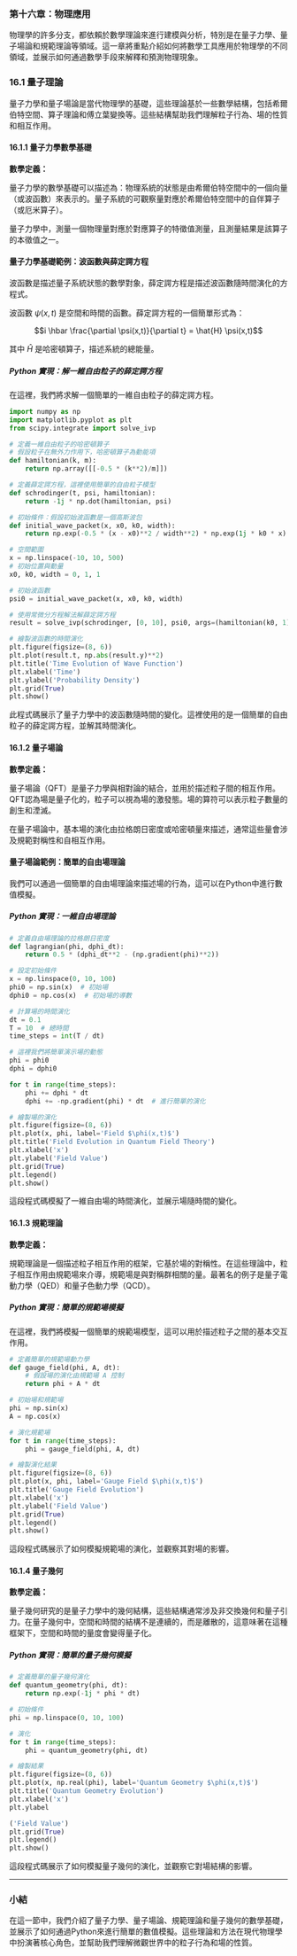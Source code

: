 ### 第十六章：物理應用

物理學的許多分支，都依賴於數學理論來進行建模與分析，特別是在量子力學、量子場論和規範理論等領域。這一章將重點介紹如何將數學工具應用於物理學的不同領域，並展示如何通過數學手段來解釋和預測物理現象。

### 16.1 量子理論

量子力學和量子場論是當代物理學的基礎，這些理論基於一些數學結構，包括希爾伯特空間、算子理論和傅立葉變換等。這些結構幫助我們理解粒子行為、場的性質和相互作用。

#### 16.1.1 量子力學數學基礎

**數學定義：**

量子力學的數學基礎可以描述為：物理系統的狀態是由希爾伯特空間中的一個向量（或波函數）來表示的。量子系統的可觀察量對應於希爾伯特空間中的自伴算子（或厄米算子）。

量子力學中，測量一個物理量對應於對應算子的特徵值測量，且測量結果是該算子的本徵值之一。

#### 量子力學基礎範例：波函數與薛定諤方程

波函數是描述量子系統狀態的數學對象，薛定諤方程是描述波函數隨時間演化的方程式。

波函數  $`\psi(x, t)`$  是空間和時間的函數。薛定諤方程的一個簡單形式為：

```math
i \hbar \frac{\partial \psi(x,t)}{\partial t} = \hat{H} \psi(x,t)
```

其中  $`\hat{H}`$  是哈密頓算子，描述系統的總能量。

##### Python 實現：解一維自由粒子的薛定諤方程

在這裡，我們將求解一個簡單的一維自由粒子的薛定諤方程。

```python
import numpy as np
import matplotlib.pyplot as plt
from scipy.integrate import solve_ivp

# 定義一維自由粒子的哈密頓算子
# 假設粒子在無外力作用下，哈密頓算子為動能項
def hamiltonian(k, m):
    return np.array([[-0.5 * (k**2)/m]])

# 定義薛定諤方程，這裡使用簡單的自由粒子模型
def schrodinger(t, psi, hamiltonian):
    return -1j * np.dot(hamiltonian, psi)

# 初始條件：假設初始波函數是一個高斯波包
def initial_wave_packet(x, x0, k0, width):
    return np.exp(-0.5 * (x - x0)**2 / width**2) * np.exp(1j * k0 * x)

# 空間範圍
x = np.linspace(-10, 10, 500)
# 初始位置與動量
x0, k0, width = 0, 1, 1

# 初始波函數
psi0 = initial_wave_packet(x, x0, k0, width)

# 使用常微分方程解法解薛定諤方程
result = solve_ivp(schrodinger, [0, 10], psi0, args=(hamiltonian(k0, 1),), t_eval=np.linspace(0, 10, 100))

# 繪製波函數的時間演化
plt.figure(figsize=(8, 6))
plt.plot(result.t, np.abs(result.y)**2)
plt.title('Time Evolution of Wave Function')
plt.xlabel('Time')
plt.ylabel('Probability Density')
plt.grid(True)
plt.show()
```

此程式碼展示了量子力學中的波函數隨時間的變化。這裡使用的是一個簡單的自由粒子的薛定諤方程，並解其時間演化。

#### 16.1.2 量子場論

**數學定義：**

量子場論（QFT）是量子力學與相對論的結合，並用於描述粒子間的相互作用。QFT認為場是量子化的，粒子可以視為場的激發態。場的算符可以表示粒子數量的創生和湮滅。

在量子場論中，基本場的演化由拉格朗日密度或哈密頓量來描述，通常這些量會涉及規範對稱性和自相互作用。

#### 量子場論範例：簡單的自由場理論

我們可以通過一個簡單的自由場理論來描述場的行為，這可以在Python中進行數值模擬。

##### Python 實現：一維自由場理論

```python
# 定義自由場理論的拉格朗日密度
def lagrangian(phi, dphi_dt):
    return 0.5 * (dphi_dt**2 - (np.gradient(phi)**2))

# 設定初始條件
x = np.linspace(0, 10, 100)
phi0 = np.sin(x)  # 初始場
dphi0 = np.cos(x)  # 初始場的導數

# 計算場的時間演化
dt = 0.1
T = 10  # 總時間
time_steps = int(T / dt)

# 這裡我們將簡單演示場的動態
phi = phi0
dphi = dphi0

for t in range(time_steps):
    phi += dphi * dt
    dphi += -np.gradient(phi) * dt  # 進行簡單的演化

# 繪製場的演化
plt.figure(figsize=(8, 6))
plt.plot(x, phi, label='Field $\phi(x,t)$')
plt.title('Field Evolution in Quantum Field Theory')
plt.xlabel('x')
plt.ylabel('Field Value')
plt.grid(True)
plt.legend()
plt.show()
```

這段程式碼模擬了一維自由場的時間演化，並展示場隨時間的變化。

#### 16.1.3 規範理論

**數學定義：**

規範理論是一個描述粒子相互作用的框架，它基於場的對稱性。在這些理論中，粒子相互作用由規範場來介導，規範場是與對稱群相關的量。最著名的例子是量子電動力學（QED）和量子色動力學（QCD）。

##### Python 實現：簡單的規範場模擬

在這裡，我們將模擬一個簡單的規範場模型，這可以用於描述粒子之間的基本交互作用。

```python
# 定義簡單的規範場動力學
def gauge_field(phi, A, dt):
    # 假設場的演化由規範場 A 控制
    return phi + A * dt

# 初始場和規範場
phi = np.sin(x)
A = np.cos(x)

# 演化規範場
for t in range(time_steps):
    phi = gauge_field(phi, A, dt)

# 繪製演化結果
plt.figure(figsize=(8, 6))
plt.plot(x, phi, label='Gauge Field $\phi(x,t)$')
plt.title('Gauge Field Evolution')
plt.xlabel('x')
plt.ylabel('Field Value')
plt.grid(True)
plt.legend()
plt.show()
```

這段程式碼展示了如何模擬規範場的演化，並觀察其對場的影響。

#### 16.1.4 量子幾何

**數學定義：**

量子幾何研究的是量子力學中的幾何結構，這些結構通常涉及非交換幾何和量子引力。在量子幾何中，空間和時間的結構不是連續的，而是離散的，這意味著在這種框架下，空間和時間的量度會變得量子化。

##### Python 實現：簡單的量子幾何模擬

```python
# 定義簡單的量子幾何演化
def quantum_geometry(phi, dt):
    return np.exp(-1j * phi * dt)

# 初始條件
phi = np.linspace(0, 10, 100)

# 演化
for t in range(time_steps):
    phi = quantum_geometry(phi, dt)

# 繪製結果
plt.figure(figsize=(8, 6))
plt.plot(x, np.real(phi), label='Quantum Geometry $\phi(x,t)$')
plt.title('Quantum Geometry Evolution')
plt.xlabel('x')
plt.ylabel

('Field Value')
plt.grid(True)
plt.legend()
plt.show()
```

這段程式碼展示了如何模擬量子幾何的演化，並觀察它對場結構的影響。

---

### 小結

在這一節中，我們介紹了量子力學、量子場論、規範理論和量子幾何的數學基礎，並展示了如何通過Python來進行簡單的數值模擬。這些理論和方法在現代物理學中扮演著核心角色，並幫助我們理解微觀世界中的粒子行為和場的性質。